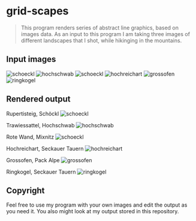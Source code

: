 # grid-scapes
>This program renders series of abstract line graphics, based on images data. As an input to this program I am taking three images of different landscapes that I shot, while hikinging in the mountains. 


## Input images
![schoeckl](gridScapes/in/schoeckl.jpg)
![hochschwab](gridScapes/in/hochschwab.jpg)
![schoeckl](gridScapes/in/rotewand.jpg)
![hochreichart](gridScapes/in/hochreichart.jpg)
![grossofen](gridScapes/in/grossofen.jpg)
![ringkogel](gridScapes/in/ringkogel.jpg)


## Rendered output
Rupertisteig, Schöckl 
![schoeckl](gridScapes/out/schoeckl/schoeckl.jpg)

Trawiessattel, Hochschwab 
![hochschwab](gridScapes/out/hochschwab/hochschwab.jpg)

Rote Wand, Mixnitz 
![schoeckl](gridScapes/out/rotewand/rotewand.jpg)

Hochreichart, Seckauer Tauern 
![hochreichart](gridScapes/out/hochreichart/hochreichart.jpg)

Grossofen, Pack Alpe
![grossofen](gridScapes/out/grossofen/grossofen.jpg)

Ringkogel, Seckauer Tauern 
![ringkogel](gridScapes/out/ringkogel/ringkogel.jpg)


## Copyright
Feel free to use my program with your own images and edit the output as you need it. You also might look at my output stored in this repository.
